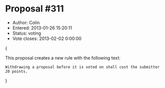 Proposal #311
============= 
* Author: Colin
* Entered: 2013-01-26 15:20:11
* Status: voting
* Vote closes: 2013-02-02 0:00:00

{

This proposal creates a new rule with the following text:

    Withdrawing a proposal before it is voted on shall cost the submitter 
    20 points.

}
